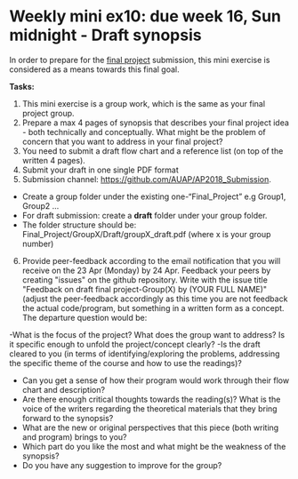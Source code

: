 # Weekly mini ex10: due week 16, Sun midnight - Draft synopsis

In order to prepare for the [final project](https://github.com/AUAP/AP2018_Submission/tree/master/Final_Project) submission, this mini exercise is considered as a means towards this final goal.

**Tasks:**
1. This mini exercise is a group work, which is the same as your final project group. 
2. Prepare a max 4 pages of synopsis that describes your final project idea - both technically and conceptually. What might be the problem of concern that you want to address in your final project? 
3. You need to submit a draft flow chart and a reference list (on top of the written 4 pages). 
4. Submit your draft in one single PDF format 
5. Submission channel: https://github.com/AUAP/AP2018_Submission. 
- Create a group folder under the existing one-“Final_Project” e.g Group1, Group2 …
- For draft submission: create a **draft** folder under your group folder.
- The folder structure should be: Final_Project/GroupX/Draft/groupX_draft.pdf (where x is your group number)
6. Provide peer-feedback according to the email notification that you will receive on the 23 Apr (Monday) by 24 Apr. Feedback your peers by creating "issues" on the github repository. Write with the issue title "Feedback on draft final project-Group(X) by (YOUR FULL NAME)"
(adjust the peer-feedback accordingly as this time you are not feedback the actual code/program, but something in a written form as a concept. The departure question would be: 

-What is the focus of the project? What does the group want to address? Is it specific enough to unfold the project/concept clearly?
-Is the draft cleared to you (in terms of identifying/exploring the problems, addressing the specific theme of the course and how to use the readings)?
- Can you get a sense of how their program would work through their flow chart and description?
- Are there enough critical thoughts towards the reading(s)? What is the voice of the writers regarding the theoretical materials that they bring forward to the synopsis?
- What are the new or original perspectives that this piece (both writing and program) brings to you?
- Which part do you like the most and what might be the weakness of the synopsis?
- Do you have any suggestion to improve for the group?

